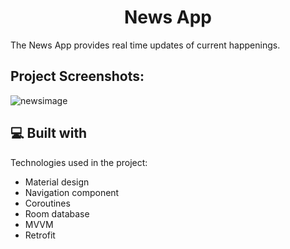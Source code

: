 <h1 align="center" id="title">News App</h1>

<p id="description">The News App provides real time updates of current happenings.</p>

<h2>Project Screenshots:</h2>

![newsimage](https://github.com/user-attachments/assets/0a0a5495-e295-4ee2-aa02-ee1a88f72e9d)

  
  
<h2>💻 Built with</h2>

Technologies used in the project:

*   Material design
*   Navigation component
*   Coroutines
*   Room database
*   MVVM
*   Retrofit
